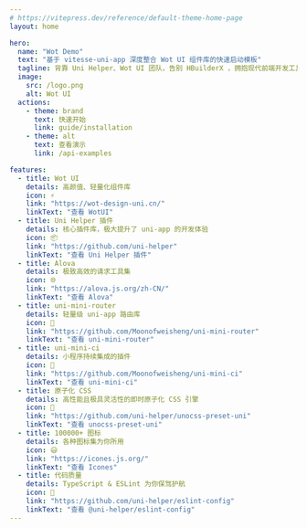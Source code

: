 ```yaml
---
# https://vitepress.dev/reference/default-theme-home-page
layout: home

hero:
  name: "Wot Demo"
  text: "基于 vitesse-uni-app 深度整合 Wot UI 组件库的快速启动模板"
  tagline: 背靠 Uni Helper、Wot UI 团队，告别 HBuilderX ，拥抱现代前端开发工具链
  image:
    src: /logo.png
    alt: Wot UI 
  actions:
    - theme: brand
      text: 快速开始
      link: guide/installation
    - theme: alt
      text: 查看演示
      link: /api-examples

features:
  - title: Wot UI
    details: 高颜值、轻量化组件库
    icon: ⚡️
    link: "https://wot-design-uni.cn/"
    linkText: "查看 WotUI"
  - title: Uni Helper 插件
    details: 核心插件库，极大提升了 uni-app 的开发体验
    icon: 📦
    link: "https://github.com/uni-helper"
    linkText: "查看 Uni Helper 插件"
  - title: Alova
    details: 极致高效的请求工具集
    icon: 🌐
    link: "https://alova.js.org/zh-CN/"
    linkText: "查看 Alova"
  - title: uni-mini-router
    details: 轻量级 uni-app 路由库
    icon: 🚦
    link: "https://github.com/Moonofweisheng/uni-mini-router"
    linkText: "查看 uni-mini-router"
  - title: uni-mini-ci
    details: 小程序持续集成的插件
    icon: 🔄
    link: "https://github.com/Moonofweisheng/uni-mini-ci"
    linkText: "查看 uni-mini-ci"
  - title: 原子化 CSS
    details: 高性能且极具灵活性的即时原子化 CSS 引擎
    icon: 🎨
    link: "https://github.com/uni-helper/unocss-preset-uni"
    linkText: "查看 unocss-preset-uni"
  - title: 100000+ 图标
    details: 各种图标集为你所用
    icon: 😃
    link: "https://icones.js.org/"
    linkText: "查看 Icones"
  - title: 代码质量
    details: TypeScript & ESLint 为你保驾护航
    icon: 🦾
    link: "https://github.com/uni-helper/eslint-config"
    linkText: "查看 @uni-helper/eslint-config"
---
```


